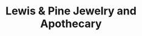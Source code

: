 ---
title: "Lewis & Pine Jewelry and Apothecary"
url: /beacon/lewis-und-pine-jewelry-and-apothecary/
shop: Schmuck
---